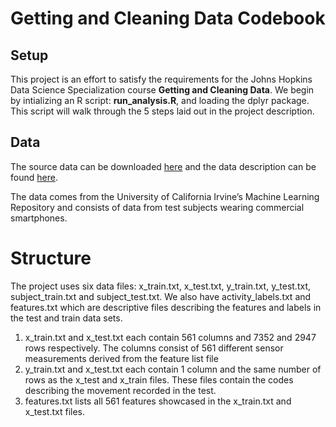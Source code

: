 Getting and Cleaning Data Codebook
================

## Setup

This project is an effort to satisfy the requirements for the Johns
Hopkins Data Science Specialization course **Getting and Cleaning
Data**. We begin by intializing an R script: **run\_analysis.R**, and
loading the dplyr package. This script will walk through the 5 steps
laid out in the project description.

## Data

The source data can be downloaded
[here](https://d396qusza40orc.cloudfront.net/getdata%2Fprojectfiles%2FUCI%20HAR%20Dataset.zip)
and the data description can be found
[here](http://archive.ics.uci.edu/ml/datasets/Human+Activity+Recognition+Using+Smartphones).
<br>

The data comes from the University of California Irvine’s Machine
Learning Repository and consists of data from test subjects wearing commercial smartphones. 

# Structure

The project uses six data files: x_train.txt, x_test.txt, y_train.txt, y_test.txt, subject_train.txt and subject_test.txt. We also have activity_labels.txt and features.txt which are descriptive files describing the features and labels in the test and train data sets. <br>

1. x_train.txt and x_test.txt each contain 561 columns and 7352 and 2947 rows respectively. The columns consist of 561 different sensor measurements derived from the feature list file
2. y_train.txt and x_test.txt each contain 1 column and the same number of rows as the x_test and x_train files. These files contain the codes describing the movement recorded in the test.
3. features.txt lists all 561 features showcased in the x_train.txt and x_test.txt files.



